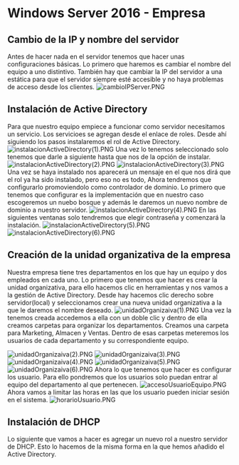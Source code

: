 # Windows Server 2016 - Empresa
## Cambio de la IP y nombre del servidor
Antes de hacer nada en el servidor tenemos que hacer unas configuraciones básicas. Lo primero que haremos es cambiar el nombre del equipo a uno distintivo. También hay que cambiar la IP del servidor a una estática para que el servidor siempre esté accesible y no haya problemas de acceso desde los clientes.
![cambioIPServer.PNG](./cambioIPServer.PNG)

## Instalación de Active Directory
Para que nuestro equipo empiece a funcionar como servidor necesitamos un servicio. Los servicioes se agregan desde el enlace de roles. Desde ahí siguiendo los pasos instalaremos el rol de Active Directory.
![instalacionActiveDirectory(1).PNG](./instalacionActiveDirectory(1).PNG)
Una vez lo tenemos seleccionado solo tenemos que darle a siguiente hasta que nos de la opción de instalar.
![instalacionActiveDirectory(2).PNG](./instalacionActiveDirectory(2).PNG)
![instalacionActiveDirectory(3).PNG](./instalacionActiveDirectory(3).PNG)
Una vez se haya instalado nos aparecerá un mensaje en el que nos dirá que el rol ya ha sido instalado, pero eso no es todo, Ahora tendremos que configurarlo promoviendolo como controlador de dominio.
Lo primero que tenemos que configurar es la implementación que en nuestro caso escogeremos un nuebo bosque y además le daremos un nuevo nombre de dominio a nuestro servidor.
![instalacionActiveDirectory(4).PNG](./instalacionActiveDirectory(4).PNG)
En las siguientes ventanas solo tendremos que elegir contraseña y comenzará la instalación.
![instalacionActiveDirectory(5).PNG](./instalacionActiveDirectory(5).PNG)
![instalacionActiveDirectory(6).PNG](./instalacionActiveDirectory(6).PNG)

## Creación de la unidad organizativa de la empresa
Nuestra empresa tiene tres departamentos en los que hay un equipo y dos empleados en cada uno. Lo primero que tenemos que hacer es crear la unidad organizativa, para ello hacemos clic en herramientas y nos vamos a la gestión de Active Directory. Desde hay hacemos clic derecho sobre servidor(local) y seleccionamos crear una nueva unidad organizativa a la que le daremos el nombre deseado.
![unidadOrganizaiva(1).PNG](./unidadOrganizaiva(1).PNG)
Una vez la tenemos creada accedemos a ella con un doble clic y dentro de ella creamos carpetas para organizar los departamentos. Creamos una carpeta para Marketing, Almacen y Ventas. Dentro de esas carpetas meteremos los usuarios de cada departamento y su correspondiente equipo.

![unidadOrganizaiva(2).PNG](./unidadOrganizaiva(2).PNG)
![unidadOrganizaiva(3).PNG](./unidadOrganizaiva(3).PNG)
![unidadOrganizaiva(4).PNG](./unidadOrganizaiva(4).PNG)
![unidadOrganizaiva(5).PNG](./unidadOrganizaiva(5).PNG)
![unidadOrganizaiva(6).PNG](./unidadOrganizaiva(6).PNG)
Ahora lo que tenemos que hacer es configurar los usuario. Para ello pondremos que los usuarios solo puedan entrar al equipo del departamento al que pertenecen.
![accesoUsuarioEquipo.PNG](./accesoUsuarioEquipo.PNG)
Ahora vamos a limitar las horas en las que los usuario pueden iniciar sesión en el sistema.
![horarioUsuario.PNG](./horarioUsuario.PNG)

## Instalación de DHCP
Lo siguiente que vamos a hacer es agregar un nuevo rol a nuestro servidor de DHCP. Esto lo hacemos de la misma forma en la que hemos añadido el Active Directory.
